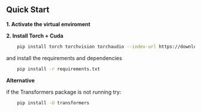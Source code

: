 ## Quick Start

**1. Activate the virtual enviroment**

**2. Install Torch + Cuda**

```bash
    pip install torch torchvision torchaudio --index-url https://download.pytorch.org/whl/cu126
```

and install the requirements and dependencies

```bash
    pip install -r requirements.txt
```

**Alternative**

if the Transformers package is not running try:

```bash
    pip install -U transformers
```